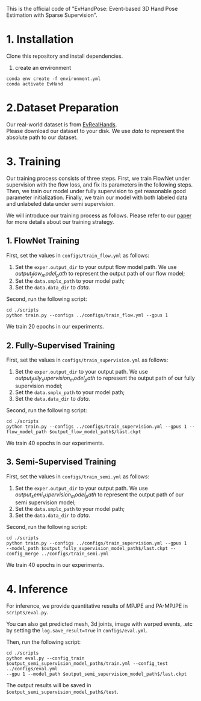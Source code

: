 This is the official code of "EvHandPose: Event-based 3D Hand Pose Estimation with Sparse Supervision".

# 1. Installation
Clone this repository and install dependencies.
1. create an environment
```
conda env create -f environment.yml
conda activate EvHand
```

# 2.Dataset Preparation
Our real-world dataset is from [EvRealHands](https://github.com/marian42/mesh_to_sdf).  
Please download our dataset to your disk. We use $data$ to represent the absolute path to our dataset.

# 3. Training
Our training process consists of three steps. First, we train FlowNet under supervision with the flow loss,
and fix its parameters in the following steps. Then, we train our model under fully supervision to get reasonable 
good parameter initialization. Finally, we train our model with both labeled data and unlabeled data under semi 
supervision. 

We will introduce our training process as follows. Please refer to our [paper](https://arxiv.org/html/2303.02862v3) for more details about our training strategy.

## 1. FlowNet Training
First, set the values in ```configs/train_flow.yml``` as follows:
1. Set the ```exper.output_dir``` to your output flow model path. We use $output_flow_model_path$ to represent the output path of our flow model;
2. Set the ```data.smplx_path``` to your model path;
3. Set the ```data.data_dir``` to $data$.

Second, run the following script:
```
cd ./scripts
python train.py --configs ../configs/train_flow.yml --gpus 1
```

We train 20 epochs in our experiments.

## 2. Fully-Supervised Training
First, set the values in ```configs/train_supervision.yml``` as follows:
1. Set the ```exper.output_dir``` to your output path. We use $output_fully_supervision_model_path$ to represent the output path of our fully supervision model;
2. Set the ```data.smplx_path``` to your model path;
3. Set the ```data.data_dir``` to $data$.

Second, run the following script:
```
cd ./scripts
python train.py --configs ../configs/train_supervision.yml --gpus 1 --flow_model_path $output_flow_model_path$/last.ckpt
```

We train 40 epochs in our experiments.

## 3. Semi-Supervised Training
First, set the values in ```configs/train_semi.yml``` as follows:
1. Set the ```exper.output_dir``` to your output path. We use $output_semi_supervision_model_path$ to represent the output path of our semi supervision model;
2. Set the ```data.smplx_path``` to your model path;
3. Set the ```data.data_dir``` to $data$.

Second, run the following script:
```
cd ./scripts
python train.py --configs ../configs/train_supervision.yml --gpus 1 
--model_path $output_fully_supervision_model_path$/last.ckpt --config_merge ../configs/train_semi.yml
```

We train 40 epochs in our experiments.

# 4. Inference
For inference, we provide quantitative results of MPJPE and PA-MPJPE in ```scripts/eval.py```.

You can also get predicted mesh, 3d joints, image with warped events, .etc by setting the  ```log.save_result=True```
in  ```configs/eval.yml```.

Then, run the following script:
```
cd ./scripts
python eval.py --config_train $output_semi_supervision_model_path$/train.yml --config_test ../configs/eval.yml
--gpu 1 --model_path $output_semi_supervision_model_path$/last.ckpt 
```

The output results will be saved in ```$output_semi_supervision_model_path$/test```.